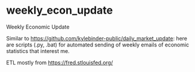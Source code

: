 # weekly_econ_update
Weekly Economic Update

Similar to https://github.com/kylebinder-public/daily_market_update: here are scripts (.py, .bat) for automated sending of weekly emails of economic statistics that interest me.

ETL mostly from https://fred.stlouisfed.org/
